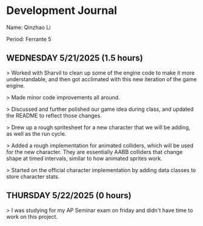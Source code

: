 # Development Journal

Name: Qinzhao Li

Period: Ferrante 5

## WEDNESDAY 5/21/2025 (1.5 hours)

\> Worked with Sharvil to clean up some of the engine code to make it more understandable, and then got acclimated with this new iteration of the game engine.

\> Made minor code improvements all around.

\> Discussed and further polished our game idea during class, and updated the README to reflect those changes.

\> Drew up a rough spritesheet for a new character that we will be adding, as well as the run cycle.

\> Added a rough implementation for animated colliders, which will be used for the new character. They are essentially AABB colliders that change shape at timed intervals, similar to how animated sprites work.

\> Started on the official character implementation by adding data classes to store character stats.

## THURSDAY 5/22/2025 (0 hours)

\> I was studying for my AP Seminar exam on friday and didn't have time to work on this project.